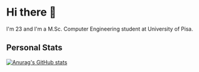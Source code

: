 # Hi there 👋

<!--
**gerti98/gerti98** is a ✨ _special_ ✨ repository because its `README.md` (this file) appears on your GitHub profile.

Here are some ideas to get you started:

- 🔭 I’m currently working on ...
- 🌱 I’m currently learning ...
- 👯 I’m looking to collaborate on ...
- 🤔 I’m looking for help with ...
- 💬 Ask me about ...
- 📫 How to reach me: ...
- 😄 Pronouns: ...
- ⚡ Fun fact: ...
-->

I'm 23 and I'm a M.Sc. Computer Engineering student at University of Pisa.  

## Personal Stats
[![Anurag's GitHub stats](https://github-readme-stats.vercel.app/api?username=gerti98&count_private=true&show_icons=true&theme=radical)](https://github.com/anuraghazra/github-readme-stats)

<!--
[![Top Langs](https://github-readme-stats.vercel.app/api/top-langs/?username=gerti98&layout=compact&theme=radical)](https://github.com/anuraghazra/github-readme-stats)
-->
